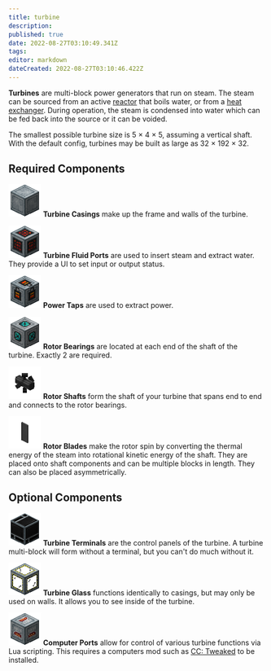 ```yaml
---
title: turbine
description: 
published: true
date: 2022-08-27T03:10:49.341Z
tags: 
editor: markdown
dateCreated: 2022-08-27T03:10:46.422Z
---
```


**Turbines** are multi-block power generators that run on steam. The steam can be sourced from an active [reactor](/biggerreactors/reactor.html) that boils water, or from a [heat exchanger](/biggerreactors/heat_exchanger.md). During operation, the steam is condensed into water which can be fed back into the source or it can be voided.

The smallest possible turbine size is 5 × 4 × 5, assuming a vertical shaft. With the default config, turbines may be built as large as 32 × 192 × 32.

## Required Components

![Turbine Casing](/biggerreactors/turbine/turbine_casing.png)
**Turbine Casings** make up the frame and walls of the turbine.

![Turbine Fluid Port](/biggerreactors/turbine/turbine_fluid_port.png)
**Turbine Fluid Ports** are used to insert steam and extract water. They provide a UI to set input or output status.

![Turbine Power Tap](/biggerreactors/turbine/turbine_power_tap.png)
**Power Taps** are used to extract power.

![Turbine Rotor Bearing](/biggerreactors/turbine/turbine_rotor_bearing.png)
**Rotor Bearings** are located at each end of the shaft of the turbine. Exactly 2 are required.

![Turbine Rotor Shaft](/biggerreactors/turbine/turbine_rotor_shaft.png)
**Rotor Shafts** form the shaft of your turbine that spans end to end and connects to the rotor bearings.

![Turbine Rotor Blade](/biggerreactors/turbine/turbine_rotor_blade.png)
**Rotor Blades** make the rotor spin by converting the thermal energy of the steam into rotational kinetic energy of the shaft. They are placed onto shaft components and can be multiple blocks in length. They can also be placed asymmetrically.

## Optional Components

![Turbine Terminal](/biggerreactors/turbine/turbine_terminal.png)
**Turbine Terminals** are the control panels of the turbine. A turbine multi-block will form without a terminal, but you can't do much without it.

![Turbine Glass](/biggerreactors/turbine/turbine_glass.png)
**Turbine Glass** functions identically to casings, but may only be used on walls. It allows you to see inside of the turbine.

![Turbine Computer Port](/biggerreactors/turbine/turbine_computer_port.png)
**Computer Ports** allow for control of various turbine functions via Lua scripting. This requires a computers mod such as [CC: Tweaked](https://www.curseforge.com/minecraft/mc-mods/cc-tweaked) to be installed.